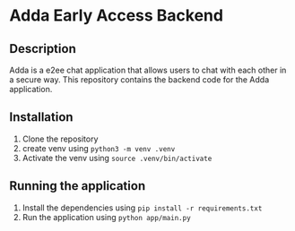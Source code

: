 # Adda Early Access Backend

## Description
Adda is a e2ee chat application that allows users to chat with each other in a secure way. This repository contains the backend code for the Adda application.

## Installation
1. Clone the repository
2. create venv using `python3 -m venv .venv`
3. Activate the venv using `source .venv/bin/activate`

## Running the application
1. Install the dependencies using `pip install -r requirements.txt`
2. Run the application using `python app/main.py`

